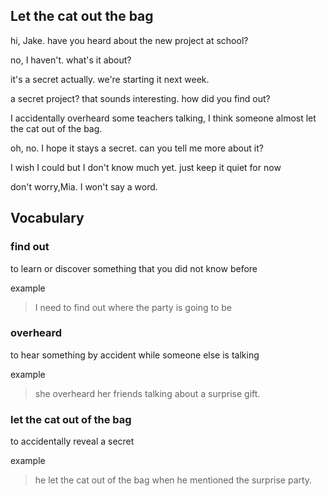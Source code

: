 ## Let the cat out the bag

hi, Jake. have you heard about the new project at school?

no, I haven't. what's it about?

it's a secret actually. we're starting it next week.

a secret project? that sounds interesting. how did you find out?

I accidentally overheard some teachers talking, I think someone almost let the cat out of the bag.

oh, no. I hope it stays a secret. can you tell me more about it? 

I wish I could but I don't know much yet. just keep it quiet for now

don't worry,Mia. I won't say a word.

## Vocabulary 

### find out 

to learn or discover something that you did not know before

example

> I need to find out where the party is going to be

### overheard

to hear something by accident while someone else is talking

example 

> she overheard her friends talking about a surprise gift.

### let the cat out of the bag

to accidentally reveal a secret

example

> he let the cat out of the bag when he mentioned the surprise party.
